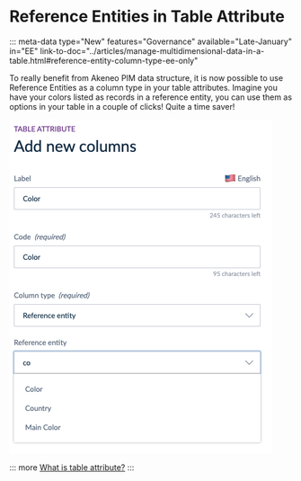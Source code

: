 # Reference Entities in Table Attribute
::: meta-data type="New" features="Governance" available="Late-January" in="EE" link-to-doc="../articles/manage-multidimensional-data-in-a-table.html#reference-entity-column-type-ee-only"

To really benefit from Akeneo PIM data structure, it is now possible to use Reference Entities as a column type in your table attributes. Imagine you have your colors listed as records in a reference entity, you can use them as options in your table in a couple of clicks! Quite a time saver!

![Table Attribute - Reference Entities](../img/TA_refentities.png)  


::: more
[What is table attribute?](../articles/manage-multidimensional-data-in-a-table.html)
:::
